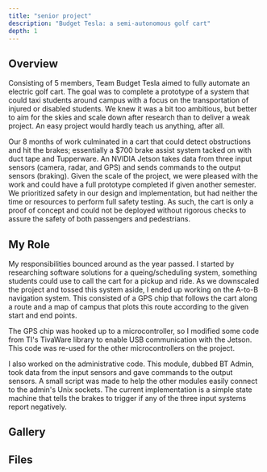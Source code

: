 ```yaml
---
title: "senior project"
description: "Budget Tesla: a semi-autonomous golf cart"
depth: 1
---
```


## Overview

Consisting of 5 members, Team Budget Tesla aimed to fully automate an electric golf cart.
The goal was to complete a prototype of a system that could taxi students around campus with a focus on the transportation of injured or disabled students.
We knew it was a bit too ambitious, but better to aim for the skies and scale down after research than to deliver a weak project.
An easy project would hardly teach us anything, after all.


Our 8 months of work culminated in a cart that could detect obstructions and hit the brakes; essentially a $700 brake assist system tacked on with duct tape and Tupperware.
An NVIDIA Jetson takes data from three input sensors (camera, radar, and GPS) and sends commands to the output sensors (braking).
Given the scale of the project, we were pleased with the work and could have a full prototype completed if given another semester.
We prioritized safety in our design and implementation, but had neither the time or resources to perform full safety testing.
As such, the cart is only a proof of concept and could not be deployed without rigorous checks to assure the safety of both passengers and pedestrians.

## My Role

My responsibilities bounced around as the year passed.
I started by researching software solutions for a queing/scheduling system, something students could use to call the cart for a pickup and ride.
As we downscaled the project and tossed this system aside, I ended up working on the A-to-B navigation system.
This consisted of a GPS chip that follows the cart along a route and a map of campus that plots this route according to the given start and end points.

The GPS chip was hooked up to a microcontroller, so I modified some code from TI's TivaWare library to enable USB communication with the Jetson.
This code was re-used for the other microcontrollers on the project.

I also worked on the administrative code.
This module, dubbed BT Admin, took data from the input sensors and gave commands to the output sensors.
A small script was made to help the other modules easily connect to the admin's Unix sockets.
The current implementation is a simple state machine that tells the brakes to trigger if any of the three input systems report negatively.

## Gallery



## Files

